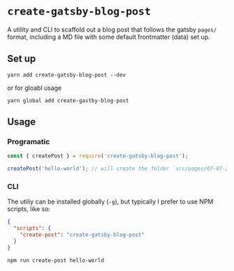# `create-gatsby-blog-post`

A utility and CLI to scaffold out a blog post that follows the gatsby `pages/` format, including a MD file with some default frontmatter (data) set up.

## Set up

`yarn add create-gatsby-blog-post --dev`

or for gloabl usage

`yarn global add create-gastby-blog-post`

## Usage

### Programatic

```javascript
const { createPost } = require('create-gatsby-blog-post');

createPost('hello-world'); // will create the folder `src/pages/07-07-2017-hello-world`
```

### CLI

The utiliy can be installed globally (`-g`), but typically I prefer to use NPM scripts, like so:

```json
{
  "scripts": {
    "create-post": "create-gatsby-blog-post"
  }
}
```

```bash
npm run create-post hello-world
```
